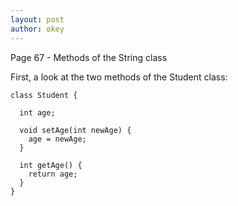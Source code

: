 ```yaml
---
layout: post
author: okey
---
```

Page 67 - Methods of the String class

First, a look at the two methods of the Student class:

```
class Student {

  int age;
  
  void setAge(int newAge) {
    age = newAge; 
  }
  
  int getAge() {
    return age; 
  }  
}
```


